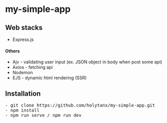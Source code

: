 # my-simple-app

## Web stacks
- Express.js
#### Others 
- Ajv - validating user input (ex. JSON object in body when post some api)
- Axios - fetching api 
- Nodemon 
- EJS - dynamic html rendering (SSR)

## Installation
<pre>
- git clone https://github.com/holytanx/my-simple-app.git
- npm install
- npm run serve / npm run dev
</pre>
